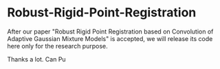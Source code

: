 # Robust-Rigid-Point-Registration

After our paper "Robust Rigid Point Registration based on Convolution of Adaptive Gaussian Mixture Models" is accepted, we will release its code here only for the research purpose.

Thanks a lot.
Can Pu
